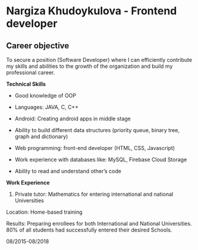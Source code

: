 # Nargiza Khudoykulova - Frontend developer
## **Career objective**
  To secure a position (Software Developer) where I can efficiently contribute my skills and abilities to the growth of the organization and build my professional career.

**Technical Skills**  
  + Good knowledge of OOP
     
  + Languages: JAVA, C, C++

  + Android: Creating android apps in middle stage

  + Ability to build different data structures (priority queue, binary tree, graph and dictionary)

  + Web programming: front-end developer (HTML, CSS, Javascript)

  + Work experience with databases like: MySQL, Firebase Cloud Storage

  + Ability to read and understand other’s code

  **Work Experience**

  1. Private tutor: Mathematics for entering international and national Universities

  Location: Home-based training

  Results: Preparing enrollees for both International and National Universities. 80% of all students had successfully entered their desired Schools.

 08/2015-08/2018
